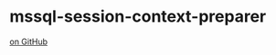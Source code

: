 mssql-session-context-preparer
=====================

[on GitHub](https://github.com/aamatveev/mssql-session-context-preparer)

